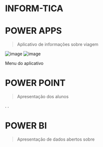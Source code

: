 # INFORM-TICA


# POWER APPS
> Aplicativo de informações sobre viagem

![image](https://github.com/Cauavini03/INFORM-TICA/assets/162647059/25689285-58f1-4676-ab53-f5d349129d3f)
![image](https://github.com/Cauavini03/INFORM-TICA/assets/162647059/bf2ee3d5-3a32-463e-80a9-ef7825fbb973)

Menu do aplicativo


# POWER POINT
>Apresentação dos alunos

.
.

# POWER BI
> Apresentação de dados abertos sobre
